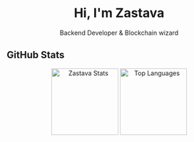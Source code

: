 
<h1 align="center">Hi, I'm Zastava</h1>
<p align="center">Backend Developer & Blockchain wizard</p>


## GitHub Stats
<p align="center">
  <img src="https://github-readme-stats.vercel.app/api?username=shortorlongtheponzi&show_icons=true&theme=radical" alt="Zastava Stats" height="150"/>
  <img src="https://github-readme-stats.vercel.app/api/top-langs/?username=shortorlongtheponzi&layout=compact&theme=radical" alt="Top Languages" height="150"/>
</p>

